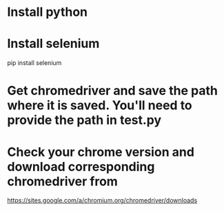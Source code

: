 # Install python

# Install selenium
pip install selenium


# Get chromedriver and save the path where it is saved. You'll need to provide the path in test.py 
# Check your chrome version and download corresponding chromedriver from
https://sites.google.com/a/chromium.org/chromedriver/downloads
